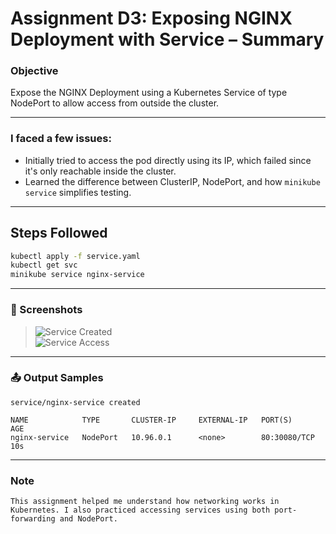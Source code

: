 # Assignment D3: Exposing NGINX Deployment with Service – Summary

### Objective

Expose the NGINX Deployment using a Kubernetes Service of type NodePort to allow access from outside the cluster.

---

### I faced a few issues:

- Initially tried to access the pod directly using its IP, which failed since it's only reachable inside the cluster.
- Learned the difference between ClusterIP, NodePort, and how `minikube service` simplifies testing.

---

## Steps Followed

```bash
kubectl apply -f service.yaml
kubectl get svc
minikube service nginx-service
```

---

### 📸 Screenshots

> ![Service Created](./images/d3-service-created.png)  
> ![Service Access](./images/d3-service-access.png)  

---

### 📤 Output Samples

```
service/nginx-service created

NAME            TYPE       CLUSTER-IP     EXTERNAL-IP   PORT(S)        AGE
nginx-service   NodePort   10.96.0.1      <none>        80:30080/TCP   10s
```

---

### Note

```
This assignment helped me understand how networking works in Kubernetes. I also practiced accessing services using both port-forwarding and NodePort.
```